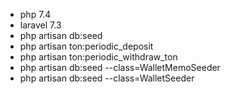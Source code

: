 - php 7.4
- laravel 7.3 
- php artisan db:seed
- php artisan ton:periodic_deposit
- php artisan ton:periodic_withdraw_ton
- php artisan db:seed --class=WalletMemoSeeder
- php artisan db:seed --class=WalletSeeder
